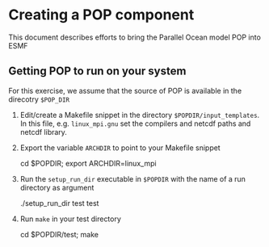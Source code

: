 # Creating a POP component

This document describes efforts to bring the Parallel Ocean model POP into ESMF

## Getting POP to run on your system

For this exercise, we assume that the source of POP is available in the direcotry `$POP_DIR`

1. Edit/create a Makefile snippet in the directory `$POPDIR/input_templates`.  In this file, e.g. `linux_mpi.gnu` set the compilers and netcdf paths and netcdf library.  

2. Export the variable `ARCHDIR` to point to your Makefile snippet

    cd $POPDIR; export ARCHDIR=linux_mpi

3. Run the `setup_run_dir` executable in `$POPDIR` with the name of a run directory as argument

	./setup_run_dir test test
	
4. Run `make` in your test directory

	cd $POPDIR/test; make
	
	
	